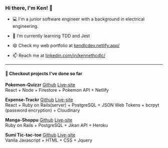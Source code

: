 ### Hi there, I'm Ken! 👋

- 💻 I'm a junior software engineer with a background in electrical engineering.

- 🌱 I’m currently learning TDD and Jest
- 😄 Check my web portfolio at
  [kendlcdev.netlify.app/](https://kendlcdev.netlify.app/)
- 📫 Reach me at
  [linkedin.com/in/kennethcdlc/](https://www.linkedin.com/in/kennethcdlc/)
  
  
---------------------------------------------------------------------

#### 🔭 Checkout projects I've done so far
**Pokemon-Quizzr** [Github](https://github.com/kendlc/Project3-Pokemon-Quizzr) [Live-site](https://pokemon-quizzr.netlify.app/)
</br>React + Node + Firestore + Pokemon API + Netlify

**Expense-Trackr** [Github](https://github.com/kendlc/Project2-Expense-Trackr-Client) [Live-site](https://expense-trackr0.netlify.app/)
</br>React + Ruby on Rails(server) + PostgreSQL + JSON Web Tokens + bcrpyt (password encryption) + Cloudinary

**Manga-Shoppu** [Github](https://github.com/kendlc/Project1-Manga-Shoppu) [Live-site](https://manga-shoppu.herokuapp.com/)
</br>Ruby on Rails + PostgreSQL + Jikan API + Heroku

**Sumi Tic-tac-toe**  [Github](https://github.com/kendlc/Project0-Tictactoe) [Live-site](https://github.com/kendlc/Project0-Tictactoe)
</br>Vanila Javascript + HTML + CSS + Jquery

<!--
**kendlc/kendlc** is a ✨ _special_ ✨ repository because its `README.md` (this file) appears on your GitHub profile.

Here are some ideas to get you started:

- 🔭 I’m currently working on ...
- 🌱 I’m currently learning ...
- 👯 I’m looking to collaborate on ...
- 🤔 I’m looking for help with ...
- 💬 Ask me about ...
- 📫 How to reach me: ...
- 😄 Pronouns: ...
- ⚡ Fun fact: ...
-->
